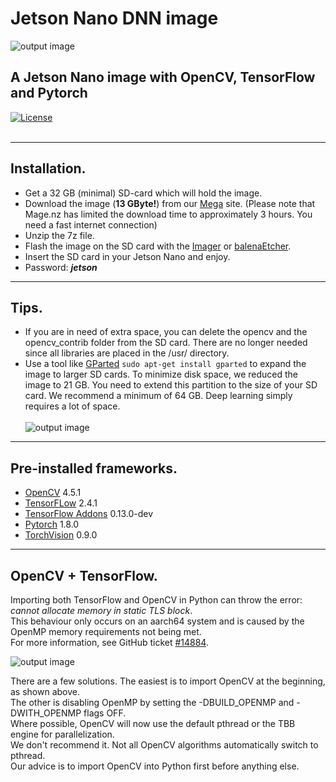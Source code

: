 # Jetson Nano DNN image
![output image]( https://qengineering.eu/images/SDcard32GBJetson.webp )<br/>
## A Jetson Nano image with OpenCV, TensorFlow and Pytorch
[![License](https://img.shields.io/badge/License-BSD%203--Clause-blue.svg)](https://opensource.org/licenses/BSD-3-Clause)<br/><br/>

------------

## Installation.

- Get a 32 GB (minimal) SD-card which will hold the image. 
- Download the image (**13 GByte!**) from our [Mega](https://mega.nz/file/x4gSVYIR#fgPrbITp8K2wCtH8SHdzLA_fRyI_PvmyT9ieSy5qXoc) site. (Please note that Mage.nz has limited the download time to approximately 3 hours. You need a fast internet connection)
- Unzip the 7z file.
- Flash the image on the SD card with the [Imager](https://www.raspberrypi.org/software/) or [balenaEtcher](https://www.balena.io/etcher/).
- Insert the SD card in your Jetson Nano and enjoy.
- Password: ***jetson***

------------

## Tips.

* If you are in need of extra space, you can delete the opencv and the opencv_contrib folder from the SD card. There are no longer needed since all libraries are placed in the /usr/ directory.
* Use a tool like [GParted](https://gparted.org/) `sudo apt-get install gparted` to expand the image to larger SD cards. To minimize disk space, we reduced the image to 21 GB. You need to extend this partition to the size of your SD card. We recommend a minimum of 64 GB. Deep learning simply requires a lot of space.<br/><br/>
![output image]( https://qengineering.eu/images/GParted.webp )

------------

## Pre-installed frameworks.

- [OpenCV](https://qengineering.eu/deep-learning-with-opencv-on-raspberry-pi-4.html) 4.5.1
- [TensorFLow](https://qengineering.eu/install-tensorflow-2.4.0-on-raspberry-64-os.html) 2.4.1
- [TensorFlow Addons](https://qengineering.eu/install-tensorflow-2.4.0-on-raspberry-64-os.html) 0.13.0-dev
- [Pytorch](https://qengineering.eu/install-pytorch-on-raspberry-pi-4.html) 1.8.0
- [TorchVision](https://qengineering.eu/install-pytorch-on-raspberry-pi-4.html) 0.9.0

------------

## OpenCV + TensorFlow.

Importing both TensorFlow and OpenCV in Python can throw the error: _cannot allocate memory in static TLS block_.<br/>
This behaviour only occurs on an aarch64 system and is caused by the OpenMP memory requirements not being met.<br/>
For more information, see GitHub ticket [#14884](https://github.com/opencv/opencv/issues/14884).<br/>

![output image](https://qengineering.eu/images/SwapImportOpenCVJetson.webp)

There are a few solutions. The easiest is to import OpenCV at the beginning, as shown above.<br/>
The other is disabling OpenMP by setting the -DBUILD_OPENMP and -DWITH_OPENMP flags OFF.<br/>
Where possible, OpenCV will now use the default pthread or the TBB engine for parallelization.<br/>
We don't recommend it. Not all OpenCV algorithms automatically switch to pthread.<br/>
Our advice is to import OpenCV into Python first before anything else.<br/>

